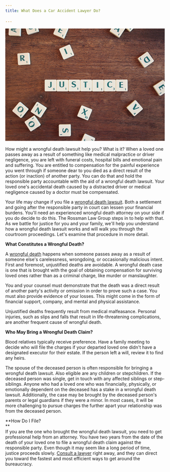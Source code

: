 ```yaml
---
title: What Does a Car Accident Lawyer Do?

---
```

![wrongful death lawsuit](/uploads/justice-g572ee9a67_1920.jpg)

How might a wrongful death lawsuit help you? What is it? When a loved one passes away as a result of something like medical malpractice or driver negligence, you are left with funeral costs, hospital bills and emotional pain and suffering. You are entitled to compensation for the painful experience you went through if someone dear to you died as a direct result of the action (or inaction) of another party. You can do that and hold the responsible party accountable with the aid of a wrongful death lawsuit. Your loved one's accidental death caused by a distracted driver or medical negligence caused by a doctor must be compensated.

Your life may change if you file a [wrongful death lawsuit](https://www.getthebigguns.com/las-vegas-nv/wrongful-death/). Both a settlement and going after the responsible party in court can lessen your financial burdens. You'll need an experienced wrongful death attorney on your side if you do decide to do this. The Rossman Law Group steps in to help with that. As we battle for justice for you and your family, we'll help you understand how a wrongful death lawsuit works and will walk you through the courtroom proceedings. Let's examine that procedure in more detail.

**What Constitutes a Wrongful Death?**

A [wrongful death](https://en.wikipedia.org/wiki/Wrongful_death_claim) happens when someone passes away as a result of someone else's carelessness, wrongdoing, or occasionally malicious intent. First and foremost, unjustified deaths are avoidable. A wrongful death case is one that is brought with the goal of obtaining compensation for surviving loved ones rather than as a criminal charge, like murder or manslaughter.

You and your counsel must demonstrate that the death was a direct result of another party's activity or omission in order to prove such a case. You must also provide evidence of your losses. This might come in the form of financial support, company, and mental and physical assistance.

Unjustified deaths frequently result from medical malfeasance. Personal injuries, such as slips and falls that result in life-threatening complications, are another frequent cause of wrongful death.

**Who May Bring a Wrongful Death Claim?**

Blood relatives typically receive preference. Have a family meeting to decide who will file the charges if your departed loved one didn't have a designated executor for their estate. If the person left a will, review it to find any heirs.

The spouse of the deceased person is often responsible for bringing a wrongful death lawsuit. Also eligible are any children or stepchildren. If the deceased person was single, get in touch with any affected siblings or step-siblings. Anyone who had a loved one who was financially, physically, or emotionally dependent on the deceased has a stake in a wrongful death lawsuit. Additionally, the case may be brought by the deceased person's parents or legal guardians if they were a minor. In most cases, it will be more challenging to pursue charges the further apart your relationship was from the deceased person.

**How Do I File?  
**  
If you are the one who brought the wrongful death lawsuit, you need to get professional help from an attorney. You have two years from the date of the death of your loved one to file a wrongful death claim against the responsible party. Even though it may seem like a long period of time, justice proceeds slowly. [Consult a lawyer](https://www.getthebigguns.com/las-vegas-nv/our-attorneys/) right away, and they can direct you toward the fastest and most efficient ways to get around the bureaucracy.